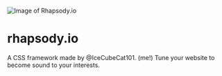 ![Image of Rhapsody.io](http://assets.sbnation.com/polygon/polygon-mark.png)

# rhapsody.io
A CSS framework made by @IceCubeCat101. (me!) Tune your website to become sound to your interests.

